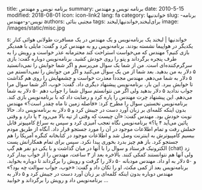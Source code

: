 title: برنامه نویس و مهندس
summary: برنامه نویس و مهندس
date: 2010-5-15
modified: 2018-08-01
icon:  icon-link2
lang: fa
category: خواندنیها
slug: برنامه-نویس-و-مهندس
authors: مجتبی بنائی
tags: برای‌لبخند,خواندنیها,لبخند
image: /images/static/misc.jpg

s: خواندنیها | لبخند    یک برنامه‌نویس و یک مهندس در یک مسافرت طولانى هوائى کنار یکدیگر در هواپیما نشسته بودند.    برنامه‌نویس رو به مهندس کرد و گفت: مایلى با همدیگر بازى کنیم؟    مهندس که می‌خواست استراحت کند محترمانه عذر خواست و رویش را به طرف پنجره برگرداند و پتو را روى خودش کشید. برنامه‌نویس دوباره گفت: بازى سرگرم‌کننده‌اى است. من از شما یک سوال می‌پرسم و اگر شما جوابش را نمی‌دانستید ۵ دلار به من بدهید. بعد شما از من یک سوال می‌کنید و اگر من جوابش را نمی‌دانستم من ۵ دلار به شما می‌دهم.    مهندس مجدداً معذرت خواست و چشمهایش را روى هم گذاشت تا خوابش ببرد. این بار، برنامه‌نویس پیشنهاد دیگرى داد. گفت: خوب، اگر شما سوال مرا جواب ندادید ۵ دلار بدهید ولى اگر من نتوانستم سوال شما را جواب دهم ۵٠ دلار به شما می‌دهم. این پیشنهاد چرت مهندس را پاره کرد و رضایت داد که با برنامه‌نویس بازى کند.    برنامه‌نویس نخستین سوال را مطرح کرد: «فاصله زمین تا ماه چقدر است؟» مهندس بدون اینکه کلمه‌اى بر زبان آورد دست در جیبش کرد و ۵ دلار به برنامه‌نویس داد. حالا نوبت خودش بود. مهندس گفت: «آن چیست که وقتى از تپه بالا می‌رود ۳ پا دارد و وقتى پائین می‌آید ۴ پا؟» برنامه‌نویس نگاه تعجب آمیزى کرد و سپس به سراغ کامپیوتر قابل حملش رفت و تمام اطلاعات موجود در آن را مورد جستجو قرار داد. آنگاه از طریق مودم بیسیم کامپیوترش به اینترنت وصل شد و اطلاعات موجود در کتابخانه کنگره آمریکا را هم جستجو کرد. باز هم چیز بدرد بخورى پیدا نکرد. سپس براى تمام همکارانش پست الکترونیک فرستاد و سوال را با آنها در میان گذاشت و با یکى دو نفر هم گپ (chat) زد ولى آنها هم نتوانستند کمکى کنند.    بالاخره بعد از ۳ ساعت، مهندس را از خواب بیدار کرد و ۵٠ دلار به او داد. مهندس مودبانه ۵٠ دلار را گرفت و رویش را برگرداند تا دوباره بخوابد. برنامه‌نویس بعد از کمى مکث، او را تکان داد و گفت: «خوب، جواب سوالت چه بود؟» مهندس دوباره بدون اینکه کلمه‌اى بر زبان آورد دست در جیبش کرد و ۵ دلار به برنامه‌نویس داد و رویش را برگرداند و خوابید …